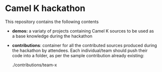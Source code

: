 # Camel K hackathon

This repository contains the following contents

 - **demos:** a variaty of projects containing Camel K sources to be used as a base knowledge during the hackathon

 - **contributions**: container for all the contributed sources produced during the hackathon by attendees. Each individual/team should push their code into a folder, as per the sample contribution already existing:

   ./contributions/team-x

